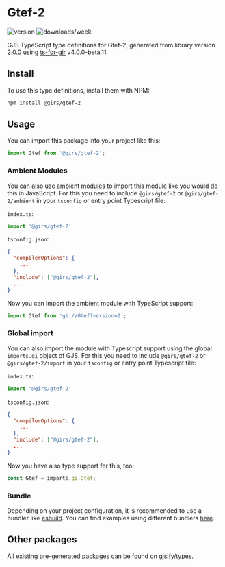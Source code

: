 
# Gtef-2

![version](https://img.shields.io/npm/v/@girs/gtef-2)
![downloads/week](https://img.shields.io/npm/dw/@girs/gtef-2)


GJS TypeScript type definitions for Gtef-2, generated from library version 2.0.0 using [ts-for-gir](https://github.com/gjsify/ts-for-gir) v4.0.0-beta.11.


## Install

To use this type definitions, install them with NPM:
```bash
npm install @girs/gtef-2
```

## Usage

You can import this package into your project like this:
```ts
import Gtef from '@girs/gtef-2';
```

### Ambient Modules

You can also use [ambient modules](https://github.com/gjsify/ts-for-gir/tree/main/packages/cli#ambient-modules) to import this module like you would do this in JavaScript.
For this you need to include `@girs/gtef-2` or `@girs/gtef-2/ambient` in your `tsconfig` or entry point Typescript file:

`index.ts`:
```ts
import '@girs/gtef-2'
```

`tsconfig.json`:
```json
{
  "compilerOptions": {
    ...
  },
  "include": ["@girs/gtef-2"],
  ...
}
```

Now you can import the ambient module with TypeScript support: 

```ts
import Gtef from 'gi://Gtef?version=2';
```

### Global import

You can also import the module with Typescript support using the global `imports.gi` object of GJS.
For this you need to include `@girs/gtef-2` or `@girs/gtef-2/import` in your `tsconfig` or entry point Typescript file:

`index.ts`:
```ts
import '@girs/gtef-2'
```

`tsconfig.json`:
```json
{
  "compilerOptions": {
    ...
  },
  "include": ["@girs/gtef-2"],
  ...
}
```

Now you have also type support for this, too:

```ts
const Gtef = imports.gi.Gtef;
```

### Bundle

Depending on your project configuration, it is recommended to use a bundler like [esbuild](https://esbuild.github.io/). You can find examples using different bundlers [here](https://github.com/gjsify/ts-for-gir/tree/main/examples).

## Other packages

All existing pre-generated packages can be found on [gjsify/types](https://github.com/gjsify/types).

